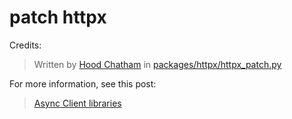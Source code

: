 # patch httpx

Credits:

> Written by [Hood Chatham](https://github.com/hoodmane) in [packages/httpx/httpx_patch.py](https://github.com/cloudflare/pyodide/blob/main/packages/httpx/httpx_patch.py)

For more information, see this post:

> [Async Client libraries](https://blog.cloudflare.com/python-workers#async-client-libraries)
